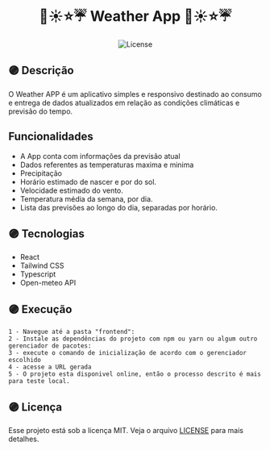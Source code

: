 <h1 align="center"> 🌙☀️⭐☔ Weather App 🌙☀️⭐☔</h1>

<p align="center">
  <img alt="License" src="https://img.shields.io/static/v1?label=license&message=MIT&color=8257E5&labelColor=000000">
</p>

## 🟣 Descrição
O Weather APP é um aplicativo simples e responsivo destinado ao consumo e entrega de dados atualizados em relação as condições climáticas e previsão do tempo.

## Funcionalidades
- A App conta com informações da previsão atual
- Dados referentes as temperaturas maxima e minima
- Precipitação
- Horário estimado de nascer e por do sol.
- Velocidade estimado do vento.
- Temperatura média da semana, por dia.
- Lista das previsões ao longo do dia, separadas por horário.

## 🟣 Tecnologias
  - React
  - Tailwind CSS
  - Typescript
  - Open-meteo API

## 🟣 Execução
    1 - Navegue até a pasta "frontend":
    2 - Instale as dependências do projeto com npm ou yarn ou algum outro gerenciador de pacotes:
    3 - execute o comando de inicialização de acordo com o gerenciador escolhido
    4 - acesse a URL gerada
    5 - O projeto esta disponivel online, então o processo descrito é mais para teste local.
    
## 🟣 Licença
Esse projeto está sob a licença MIT. Veja o arquivo [LICENSE](LICENSE.md) para mais detalhes.
